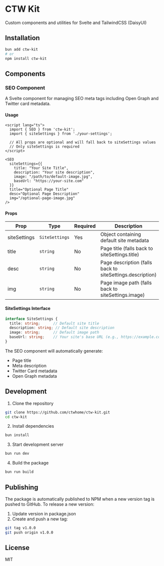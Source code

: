 # CTW Kit

Custom components and utilities for Svelte and TailwindCSS (DaisyUI)

## Installation

```bash
bun add ctw-kit
# or
npm install ctw-kit
```

## Components

### SEO Component

A Svelte component for managing SEO meta tags including Open Graph and Twitter card metadata.

#### Usage

```svelte
<script lang="ts">
  import { SEO } from 'ctw-kit';
  import { siteSettings } from './your-settings';

  // All props are optional and will fall back to siteSettings values
  // Only siteSettings is required
</script>

<SEO
  siteSettings={{
    title: "Your Site Title",
    description: "Your site description",
    image: "/path/to/default-image.jpg",
    baseUrl: "https://your-site.com"
  }}
  title="Optional Page Title"
  desc="Optional Page Description"
  img="/optional-page-image.jpg"
/>
```

#### Props

| Prop | Type | Required | Description |
|------|------|----------|-------------|
| siteSettings | `SiteSettings` | Yes | Object containing default site metadata |
| title | `string` | No | Page title (falls back to siteSettings.title) |
| desc | `string` | No | Page description (falls back to siteSettings.description) |
| img | `string` | No | Page image path (falls back to siteSettings.image) |

#### SiteSettings Interface

```typescript
interface SiteSettings {
  title: string;      // Default site title
  description: string; // Default site description
  image: string;      // Default image path
  baseUrl: string;    // Your site's base URL (e.g., https://example.com)
}
```

The SEO component will automatically generate:
- Page title
- Meta description
- Twitter Card metadata
- Open Graph metadata

## Development

1. Clone the repository
```bash
git clone https://github.com/ctwhome/ctw-kit.git
cd ctw-kit
```

2. Install dependencies
```bash
bun install
```

3. Start development server
```bash
bun run dev
```

4. Build the package
```bash
bun run build
```

## Publishing

The package is automatically published to NPM when a new version tag is pushed to GitHub. To release a new version:

1. Update version in package.json
2. Create and push a new tag:
```bash
git tag v1.0.0
git push origin v1.0.0
```

## License

MIT
